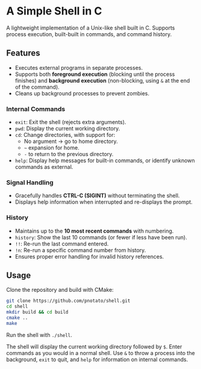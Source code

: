 # A Simple Shell in C

A lightweight implementation of a Unix-like shell built in C. Supports process execution, built-built in commands, and command history.

## Features
- Executes external programs in separate processes.
- Supports both **foreground execution** (blocking until the process finishes) and **background execution** (non-blocking, using `&` at the end of the command).
- Cleans up background processes to prevent zombies.

### Internal Commands
- `exit`: Exit the shell (rejects extra arguments).
- `pwd`: Display the current working directory.
- `cd`: Change directories, with support for:
  - No argument → go to home directory.
  - `~` expansion for home.
  - `-` to return to the previous directory.
- `help`: Display help messages for built-in commands, or identify unknown commands as external.

### Signal Handling
- Gracefully handles **CTRL-C (SIGINT)** without terminating the shell.
- Displays help information when interrupted and re-displays the prompt.

### History
- Maintains up to the **10 most recent commands** with numbering.
- `history`: Show the last 10 commands (or fewer if less have been run).
- `!!`: Re-run the last command entered.
- `!n`: Re-run a specific command number from history.
- Ensures proper error handling for invalid history references.

## Usage

Clone the repository and build with CMake:

```bash
git clone https://github.com/pnotato/shell.git
cd shell
mkdir build && cd build
cmake ..
make
```

Run the shell with `./shell`.

The shell will display the current working directory followed by `$`. Enter commands as you would in a normal shell. Use `&` to throw a process into the background, `exit` to quit, and `help` for information on internal commands.

